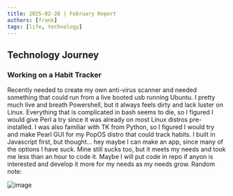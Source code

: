 ```yaml
---
title: 2025-02-28 | February Report
authors: [frank]
tags: [life, technology]
---
```


## Technology Journey
### Working on a Habit Tracker
Recently needed to create my own anti-virus scanner and needed something that could run from a live booted usb running Ubuntu. I pretty much live 
and breath Powershell, but it always feels dirty and lack luster on Linux. Everything that is complicated in bash seems to die, so I figured I would 
give Perl a try since it was already on most Linux distros pre-installed. I was also familiar with TK from Python, so I figured I would try and make Pearl
GUI for my PopOS distro that could track habits. I built in Javascript first, but thought... hey maybe I can make an app, since many of the options 
I have suck. Mine still sucks too, but it meets my needs and took me less than an hour to code it. Maybe I will put code in repo if anyon is interested
and develop it more for my needs as my needs grow. Random note:

![image](https://github.com/user-attachments/assets/f2401b6b-6e8c-49d3-b194-f221ec8f478e)
